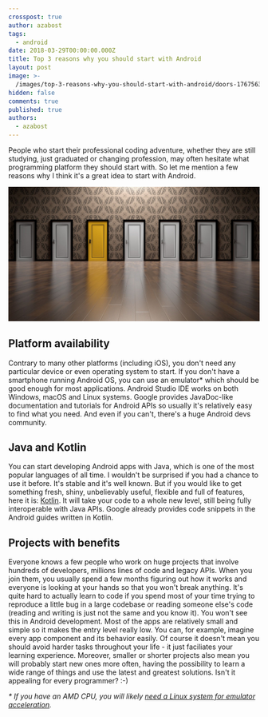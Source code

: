 ```yaml
---
crosspost: true
author: azabost
tags:
  - android
date: 2018-03-29T00:00:00.000Z
title: Top 3 reasons why you should start with Android
layout: post
image: >-
  /images/top-3-reasons-why-you-should-start-with-android/doors-1767563_1920_80.jpg
hidden: false
comments: true
published: true
authors:
  - azabost
---
```

People who start their professional coding adventure, whether they are still studying, just graduated or changing profession, may often hesitate what programming platform they should start with. So let me mention a few reasons why I think it's a great idea to start with Android.

![Decision](/images/top-3-reasons-why-you-should-start-with-android/doors-1767563_1920_80.jpg)

## Platform availability

Contrary to many other platforms (including iOS), you don't need any particular device or even operating system to start. If you don't have a smartphone running Android OS, you can use an emulator* which should be good enough for most applications. Android Studio IDE works on both Windows, macOS and Linux systems. Google provides JavaDoc-like documentation and tutorials for Android APIs so usually it's relatively easy to find what you need. And even if you can't, there's a huge Android devs community.

## Java and Kotlin

You can start developing Android apps with Java, which is one of the most popular languages of all time. I wouldn't be surprised if you had a chance to use it before. It's stable and it's well known. But if you would like to get something fresh, shiny, unbelievably useful, flexible and full of features, here it is: [Kotlin](https://developer.android.com/kotlin/.html). It will take your code to a whole new level, still being fully interoperable with Java APIs. Google already provides code snippets in the Android guides written in Kotlin.

## Projects with benefits

Everyone knows a few people who work on huge projects that involve hundreds of developers, millions lines of code and legacy APIs. When you join them, you usually spend a few months figuring out how it works and everyone is looking at your hands so that you won't break anything. It's quite hard to actually learn to code if you spend most of your time trying to reproduce a little bug in a large codebase or reading someone else's code (reading and writing is just not the same and you know it). You won't see this in Android development. Most of the apps are relatively small and simple so it makes the entry level really low. You can, for example, imagine every app component and its behavior easily. Of course it doesn't mean you should avoid harder tasks throughout your life - it just faciliates your learning experience. Moreover, smaller or shorter projects also mean you will probably start new ones more often, having the possibility to learn a wide range of things and use the latest and greatest solutions. Isn't it appealing for every programmer? :-)

*\* If you have an AMD CPU, you will likely [need a Linux system for emulator acceleration](https://developer.android.com/studio/run/emulator-acceleration.html).*
